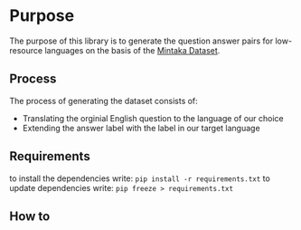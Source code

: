 # Purpose

The purpose of this library is to generate the question answer pairs for low-resource languages on the basis of the [Mintaka Dataset](https://github.com/amazon-science/mintaka). 


## Process
The process of generating the dataset consists of:
- Translating the orginial English question to the language of our choice
- Extending the answer label with the label in our target language


## Requirements
to install the dependencies write:
`pip install -r requirements.txt`
to update dependencies write:
`pip freeze > requirements.txt`

## How to
 